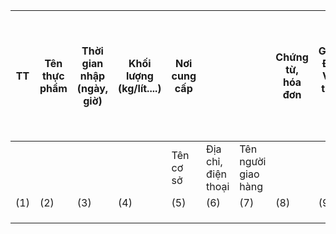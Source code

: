 | TT | Tên thực phẩm | Thời gian nhập (ngày, giờ) | Khối lượng (kg/lít....) | Nơi cung cấp | | | Chứng từ, hóa đơn | Giấy ĐK VS thú y | Giấy kiểm dịch | Kiểm tra cảm quan (màu, mùi vị, trạng thái, bảo quản...) | Xét nghiệm nhanh (nếu có) (vi sinh, hóa lý) | Biện pháp xử lý/Ghi chú |
|---|---|---|---|---|---|---|---|---|---|---|---|---|
| | | | | Tên cơ sở | Địa chỉ, điện thoại | Tên người giao hàng | | | | Đạt | Không đạt | Đạt | Không đạt | |
| (1) | (2) | (3) | (4) | (5) | (6) | (7) | (8) | (9) | (10) | (11) | (12) | (13) | (14) | (15) |
| | | | | | | | | | | | | | | |
| | | | | | | | | | | | | | | |
| | | | | | | | | | | | | | | |



